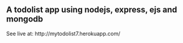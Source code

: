 <h2>A todolist app using nodejs, express, ejs and mongodb</h2>
See live at: http://mytodolist7.herokuapp.com/
